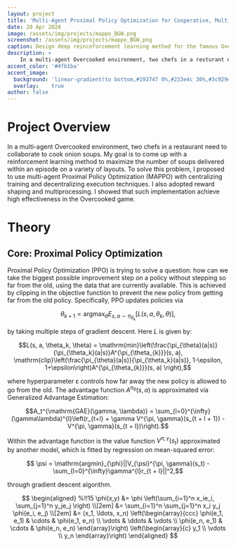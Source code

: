```yaml
---
layout: project
title: 'Multi-Agent Proximal Policy Optimization for Cooperative, Multi-Agent Games'
date: 20 Apr 2024
image: /assets/img/projects/mappo_BGW.png
screenshot: /assets/img/projects/mappo_BGW.png
caption: Design deep reinceforcement learning method for the famous Overcooked game.
description: >
    In a multi-agent Overcooked environment, two chefs in a resturant need to collaborate to cook onion soups. My goal is to come up with a reinforcement learning method to maximaize the number of soups delivered within an episode on a variety of layouts.
accent_color: '#4fb1ba'
accent_image:
  background: 'linear-gradient(to bottom,#193747 0%,#233e4c 30%,#3c929e 50%,#d5d5d4 70%,#cdccc8 100%)'
  overlay:    true
author: false
---
```


# Project Overview
In a multi-agent Overcooked environment, two chefs in a restaurant need to collaborate to cook onion soups. My goal is to come up with a reinforcement learning method to maximize the number of soups delivered within an episode on a variety of layouts. To solve this problem, I proposed to use multi-agent Proximal Policy Optimization (MAPPO) with centralizing training and decentralizing execution techniques. I also adopted reward shaping and multiprocessing. I showed that such implementation achieve high effectiveness in the Overcooked game.

# Theory
## Core: Proximal Policy Optimization
Proximal Policy Optimization (PPO) is trying to solve a question: how can we take the biggest possible improvement step on a policy without stepping so far from the old, using the data that are currently available. This is achieved by clipping in the objective function to prevent the new policy from getting far from the old policy. Specifically, PPO updates policies via

$$\theta_{k + 1}=\mathrm{argmax}_{\theta}E_{s, a\sim\pi_{\theta_k}}[L(s, a, \theta_k, \theta)],$$

by taking multiple steps of gradient descent. Here $L$ is given by:

$$L(s, a, \theta_k, \theta) = \mathrm{min}\left(\frac{\pi_{\theta}(a|s)}{\pi_{\theta_k}(a|s)}A^{\pi_{\theta_{k}}}(s, a), \mathrm{clip}\left(\frac{\pi_{\theta}(a|s)}{\pi_{\theta_k}(a|s)}, 1-\epsilon, 1+\epsilon\right)A^{\pi_{\theta_{k}}}(s, a) \right),$$

where hyperparameter ε controls how far away the new policy is allowed to go from the old. The advantage function $A^{\pi_{\theta}}(s, a)$ is approximated via Generalized Advantage Estimation:

$$A_t^{\mathrm{GAE}(\gamma, \lambda)} = \sum_{l=0}^{\infty}(\gamma\lambda)^{l}\left(r_{t+l} + \gamma V^{\pi, \gamma}(s_{t + l + 1}) - V^{\pi, \gamma}(s_{t + l})\right).$$

Within the advantage function is the value function $V^{\pi, \gamma}(s_t)$ approximated by another model, which is fitted by regression on mean-squared error:

$$  \psi = \mathrm{argmin}_{\phi}||V_{\psi}^{\pi, \gamma}(s_t) - \sum_{l=0}^{\infty}\gamma^{l}r_{t + l}||^2,$$

through gradient descent algorithm.

$$
\begin{aligned} %!!15
  \phi(x,y) &= \phi \left(\sum_{i=1}^n x_ie_i, \sum_{j=1}^n y_je_j \right) \\[2em]
            &= \sum_{i=1}^n \sum_{j=1}^n x_i y_j \phi(e_i, e_j)            \\[2em]
            &= (x_1, \ldots, x_n)
               \left(\begin{array}{ccc}
                 \phi(e_1, e_1)  & \cdots & \phi(e_1, e_n) \\
                 \vdots          & \ddots & \vdots         \\
                 \phi(e_n, e_1)  & \cdots & \phi(e_n, e_n)
               \end{array}\right)
               \left(\begin{array}{c}
                 y_1    \\
                 \vdots \\
                 y_n
               \end{array}\right)
\end{aligned}
$$
